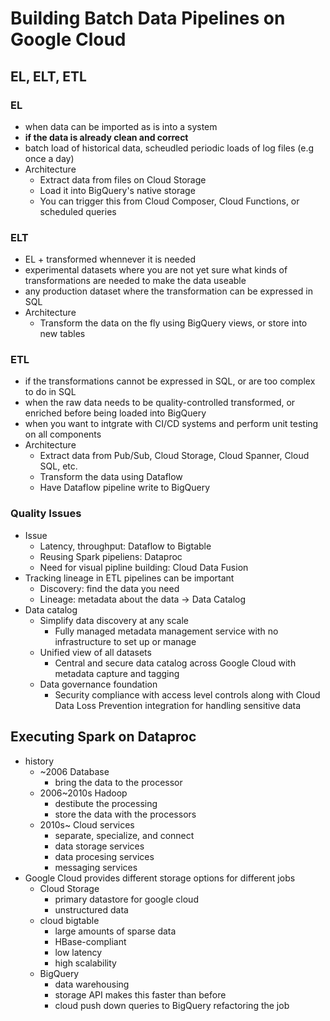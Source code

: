 # Building Batch Data Pipelines on Google Cloud

## EL, ELT, ETL

### EL

- when data can be imported as is into a system
- **if the data is already clean and correct**
- batch load of historical data, scheudled periodic loads of log files (e.g once a day)
- Architecture
  - Extract data from files on Cloud Storage
  - Load it into BigQuery's native storage
  - You can trigger this from Cloud Composer, Cloud Functions, or scheduled queries

### ELT

- EL + transformed whennever it is needed
- experimental datasets where you are not yet sure what kinds of transformations are needed to make the data useable
- any production dataset where the transformation can be expressed in SQL
- Architecture
  - Transform the data on the fly using BigQuery views, or store into new tables

### ETL

- if the transformations cannot be expressed in SQL, or are too complex to do in SQL
- when the raw data needs to be quality-controlled transformed, or enriched before being loaded into BigQuery
- when you want to intgrate with CI/CD systems and perform unit testing on all components
- Architecture
  - Extract data from Pub/Sub, Cloud Storage, Cloud Spanner, Cloud SQL, etc.
  - Transform the data using Dataflow
  - Have Dataflow pipeline write to BigQuery 

### Quality Issues

- Issue
  - Latency, throughput: Dataflow to Bigtable
  - Reusing Spark pipeliens: Dataproc
  - Need for visual pipline building: Cloud Data Fusion
- Tracking lineage in ETL pipelines can be important
  - Discovery: find the data you need
  - Lineage: metadata about the data -> Data Catalog
- Data catalog
  - Simplify data discovery at any scale
    - Fully managed metadata management service with no infrastructure to set up or manage
  - Unified view of all datasets
    - Central and secure data catalog across Google Cloud with metadata capture and tagging
  - Data governance foundation
    - Security compliance with access level controls along with Cloud Data Loss Prevention integration for handling sensitive data

## Executing Spark on Dataproc

- history
  - ~2006 Database
    - bring the data to the processor
  - 2006~2010s Hadoop
    - destibute the processing
    - store the data with the processors
  - 2010s~ Cloud services
    - separate, specialize, and connect
    - data storage services
    - data procesing services
    - messaging services
- Google Cloud provides different storage options for different jobs
  - Cloud Storage
    - primary datastore for google cloud
    - unstructured data
  - cloud bigtable
    - large amounts of sparse data
    - HBase-compliant
    - low latency
    - high scalability
  - BigQuery
    - data warehousing
    - storage API makes this faster than before
    - cloud push down queries to BigQuery refactoring the job